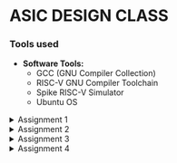 # ASIC DESIGN CLASS

### Tools used
- **Software Tools:**
  - GCC (GNU Compiler Collection)
  - RISC-V GNU Compiler Toolchain
  - Spike RISC-V Simulator
  - Ubuntu OS 

<details>
<summary> Assignment 1</summary>
<br>


### Write a C Program and compile it using the GCC compiler to get Output O0 

### * Step 1:- Download leafpad editor in the terminal by using the sudo apt command.

![Leafpad](https://github.com/user-attachments/assets/86e220c4-b8d2-4ce3-94fa-ff5ad14fa29a)
### * Step 2:- Open a new file in the leafpad editor and write the desired c program and save it
### * Step 3:- After saving the file compile it using the GCC Compiler
### * Step 4:- Print the output of the code O0.
<br>

![Output](https://github.com/user-attachments/assets/2d5398da-343b-4974-b09c-a4e1896a1202)

<br>

![sum1ton](https://github.com/user-attachments/assets/d3fb1189-f3db-4bbf-9fe3-8bbacbcfca09)
</details>


<details>
<summary> Assignment 2</summary>
<br>

### To compile and verify the c code on the riscv compiler and verifying the number of lines in the assembly language code manually

### Materials and Tools
  - GCC (GNU Compiler Collection)
  - RISC-V GNU Compiler Toolchain
  - Ubuntu OS

### Step 1:- Compiling the c code on the RISCV compiler

```c
#include<stdio.h>
int main()
{
int i,sum=0,n=57;
for(i=0;i<=n;i++)
{
sum+=i;
}
printf("The Sum of the numbers from 1 to %d is %d ",n ,sum);
return 0;
}
```

### Output:-

```plaintext
THe output of the code is 1653
```

## Screenshots of the compiled result 

![riscv gcc 01](https://github.com/user-attachments/assets/8d413890-5c3a-4883-a5d5-2a61c52349b4)

![riscv gcc ofast](https://github.com/user-attachments/assets/2c7477dc-4667-434a-9ef0-8624b6362f36)

### Step 2:- Get the assembly language code for the given c file

### Once we get the assembly language code we then verify the number of addresses in the code by subtracting the address next to the last line of the code with the first address and dividing the same by 4 since 4 bytes of data is used by each address line

![assembly code riscv gcc 01](https://github.com/user-attachments/assets/174a462f-eabc-4b51-abc1-e898e7c0a3ae)

![assembly code riscv gcc ofast](https://github.com/user-attachments/assets/9e6b5fe8-f404-4e4f-a537-656358699061)

</details>

<details>
<summary> Assignment 3</summary>
<br>
  
## Assignment 3
### Task 1:- 
To find the output of the C program on the RISC V Compiler using the Spike command and debug the code

### In assignment 1 we have compiled and found the output of the c code using the GCC compiler and have found the sum of the n numbers. In assignment 2 we have looked at the assembly code for the same using the objdump command on the RISC V compiler. In assignment 3 we are going to have find the result of the n numbers on the RISCV compiler using the SPIKE command

## Code for compiling the objdump file
```bash
spike pk sum1ton.o
```
### The compiled code using SPIKE command
![result from gcc compiler](https://github.com/user-attachments/assets/4184bd6a-8bc4-40ba-bc97-4c040b7c960a)

### The assembly code of O1
![assembly code](https://github.com/user-attachments/assets/5dc5673f-202b-4896-875c-78242dfb6dac)

### The assembly code of Ofast
![assembly code_ ofast](https://github.com/user-attachments/assets/c743439b-7dea-4e59-86fa-76a79cd51bd5)



## Code for debugging the assembly code obtained in assignment 2
```bash
spike -d pk sum1ton.o
```
### From the assembly code we can see that the first address is at 10184. In order to debug the code we need the program counter to point at this address location. Therefore we use the following command to place the program counter on the the location 10184.

```bash
until pc 0 10184
```
###Similarly we can apply the same logic for Ofast code

```bash
until pc 0 100bo
```

### The first instruction involves the stack pointer. Therefore in order to check the initial and final contents of the stack pointer we use the follwoing code. [O1]

```bash
reg 0 sp
```
### The following are the initial contents of the stack pointer

![stack pointer contents](https://github.com/user-attachments/assets/15734fb6-4390-4a8a-8c46-3d208c517225)
### In the assembly code we can see that the value of the stack pointer is being reduced by 10 in hexadecimal we is equivalent to being reduced by 16 in decimal notation

### After running the first line of the code the contents of the stack pointer get modified and we get the follwoing result

![modified sp](https://github.com/user-attachments/assets/03f6cb0c-2d06-42e1-a38c-36c63a921e6b)

### Similarly for the register a0 we observe the following initial and final contents [ O-fast]

```bash
reg 0 a0
```

![a0 initial contents](https://github.com/user-attachments/assets/2156c1c6-da00-4a39-8b49-b66eab93d527)

### Similarly we can do the same for all the other instructions in the code and find out the contents in the respective addressing locations and their updated values once we execute the lines in the debugger.

</details>

<details>
<summary> Assignment 4 </summary>
<br>

## Task 1:-
RISC-V, a popular open-source instruction set architecture (ISA), employs six basic instruction formats to encode various operations. These formats are designed for efficiency and flexibility. They are as follows:-

## Overview of the RISK V architecture:-
![Risc v architecture](https://github.com/user-attachments/assets/0886862c-554e-44b2-9cd3-80d553964f96)


- ###  R-Type (Register)
  Purpose: Used for arithmetic and logical operations.
  - Format:
    - opcode: 7 bits
    - rd (destination register): 5 bits
    - funct3: 3 bits
    - rs1 (source register 1): 5 bits
    - rs2 (source register 2): 5 bits
    - funct7: 7 bits

- ###  I-Type (Immediate)
  Purpose: Used for immediate arithmetic operations, load instructions, and certain system instructions.

  - Format:  
    - opcode: 7 bits
    - rd (destination register): 5 bits
    - funct3: 3 bits
    - rs1 (source register): 5 bits
    - immediate: 12 bits

- ### S-Type (Store)
  Purpose: Used for store instructions.

  - Format:  
    - opcode: 7 bits
    - immediate[11:5]: 7 bits
    - funct3: 3 bits
    - rs1 (source register 1): 5 bits
    - rs2 (source register 2): 5 bits
    - immediate[4:0]: 5 bits
    
- ### B-Type (Branch)
  Purpose: Used for branch instructions.

  - Format:
  
    - opcode: 7 bits
    - immediate[12]: 1 bit
    - immediate[10:5]: 6 bits
    - funct3: 3 bits
    - rs1 (source register 1): 5 bits
    - rs2 (source register 2): 5 bits
    - immediate[4:1]: 4 bits
    - immediate[11]: 1 bit

- ### U-Type (Upper Immediate)
  Purpose: Used for instructions that need a large immediate value (e.g., LUI).

  - Format:
  
    - opcode: 7 bits
    - rd (destination register): 5 bits
    - immediate: 20 bits

- ### J-Type (Jump)
  Purpose: Used for jump instructions (e.g., JAL).

  - Format:
  
    - opcode: 7 bits
    - rd (destination register): 5 bits
    - immediate[20]: 1 bit
    - immediate[10:1]: 10 bits
    - immediate[11]: 1 bit
    - immediate[19:12]: 8 bits
   
- ### Instruction Breakdown for the code given:
    - ### ADD r10, r11, r12
    
      - Type: R-Type
      - Opcode: 0110011
      - funct3: 000
      - funct7: 0000000
      - rs1: 11 (r11)
      - rs2: 12 (r12)
      - rd: 10 (r10)
      - <code style="color : name_color"> Binary encoding: 0000000 01100 01011 000 01010 0110011</code>
      
    - ### SUB r12, r10, r11

      - Type: R-Type
      - Opcode: 0110011
      - funct3: 000
      - funct7: 0100000
      - rs1: 10 (r10)
      - rs2: 11 (r11)
      - rd: 12 (r12)
      - <code style="color : name_color"> Binary encoding: 0100000 01011 01010 000 01100 0110011 </code>

    - ### AND r11, r10, r12
    
      - Type: R-Type
      - Opcode: 0110011
      - funct3: 111
      - funct7: 0000000
      - rs1: 10 (r10)
      - rs2: 12 (r12)
      - rd: 11 (r11)
      - <code style="color : name_color"> Binary encoding: 0000000 01100 01010 111 01011 0110011 </code>
 
    - ### OR r8, r11, r5
    
      - Type: R-Type
      - Opcode: 0110011
      - funct3: 110
      - funct7: 0000000
      - rs1: 11 (r11)
      - rs2: 5 (r5)
      - rd: 8 (r8)
      - <code style="color : name_color">Binary encoding: 0000000 00101 01011 110 01000 0110011 </code>

    - ### XOR r8, r10, r4
    
      - Type: R-Type
      - Opcode: 0110011
      - funct3: 100
      - funct7: 0000000
      - rs1: 10 (r10)
      - rs2: 4 (r4)
      - rd: 8 (r8) 
      - <code style="color : name_color"> Binary encoding: 0000000 00100 01010 100 01000 0110011 </code>

    - ### SLT r0, r1, r4
    
      - Type: R-Type
      - Opcode: 0110011
      - funct3: 010
      - funct7: 0000000
      - rs1: 1 (r1)
      - rs2: 4 (r4)
      - rd: 0 (r0)
      - <code style="color : name_color"> Binary encoding: 0000000 00100 00001 010 00000 0110011 </code>

    - ### ADDI r2, r2, 5
    
      - Type: I-Type
      - Opcode: 0010011
      - funct3: 000
      - imm[11:0]: 000000000101
      - rs1: 2 (r2)
      - rd: 2 (r2)
      - <code style="color : name_color"> Binary encoding: 000000000101 00010 000 00010 0010011 </code>
    
    - ### SW r2, r0, 4
    
      - Type: S-Type
      - Opcode: 0100011
      - funct3: 010
      - imm[11:5]: 0000000
      - rs1: 0 (r0)
      - rs2: 2 (r2)
      - imm[4:0]: 00100
      - <code style="color : name_color"> Binary encoding: 0000000 00010 00000 010 00100 0100011 </code>

    - ### SRL r6, r1, r1
    
      - Type: R-Type
      - Opcode: 0110011
      - funct3: 101
      - funct7: 0000000
      - rs1: 1 (r1)
      - rs2: 1 (r1)
      - rd: 6 (r6)
      - <code style="color : name_color"> Binary encoding: 0000000 00001 00001 101 00110 0110011 </code>

    - ### BNE r0, r0, 20
    
      - Type: B-Type
      - Opcode: 1100011
      - funct3: 001
      - imm[12]: 0
      - imm[10:5]: 000010
      - rs1: 0 (r0)
      - rs2: 0 (r0)
      - imm[4:1]: 0100
      - imm[11]: 0
      - <code style="color : name_color"> Binary encoding: 000000 00000 00000 001 0100 00000 1100011 </code>

    - ### BEQ r0, r0, 15
    
      - Type: B-Type
      - Opcode: 1100011
      - funct3: 000
      - imm[12]: 0
      - imm[10:5]: 000001
      - rs1: 0 (r0)
      - rs2: 0 (r0)
      - imm[4:1]: 1110
      - imm[11]: 0
      - <code style="color : name_color"> Binary encoding: 000000 00000 00000 000 1110 00000 1100011 </code>

    - ### LW r3, r1, 2
    
      - Type: I-Type
      - Opcode: 0000011
      - funct3: 010
      - imm[11:0]: 000000000010
      - rs1: 1 (r1)
      - rd: 3 (r3)
      - <code style="color : name_color"> Binary encoding: 000000000010 00001 010 00011 0000011 </code>

    - ### SLL r5, r1, r1
    
      - Type: R-Type
      - Opcode: 0110011
      - funct3: 001
      - funct7: 0000000
      - rs1: 1 (r1)
      - rs2: 1 (r1)
      - rd: 5 (r5)
      - <code style="color : name_color"> Binary encoding: 0000000 00001 00001 001 00101 0110011 </code>


## The final table for the instructions is as follows:-

| Assembly Instruction | Instruction format         |  Hexadecimal equivalent                             | Binary equivalent
|----------------------|----------------------------|-----------------------------------------------------|-------------------
| ADD r10, r11, r12    | R                          | <code style="color : name_color"> 0x00C58033 </code>| 0000 0000 1100 0101 1000 0101 0011 0011
| SUB r12, r10, r11    | R                          | <code style="color : name_color"> 0x40B50633 </code>| 0100 0000 1011 0101 0000 0110 0011 0011
| AND r11, r10, r12    | R                          | <code style="color : name_color"> 0x00C575B3 </code>| 0000 0000 1100 0101 0111 0101 1011 0011
| OR r8, r11, r5       | R                          | <code style="color : name_color"> 0x005B7833 </code>| 0000 0000 0101 0101 1110 0100 0011 0011
| XOR r8, r10, r4      | R                          | <code style="color : name_color"> 0x00454433 </code>| 0000 0000 0100 0101 0100 0100 0011 0011
| SLT r00, r1, r4      | R                          | <code style="color : name_color"> 0x0040A033 </code>| 0000 0000 0100 0000 1010 0000 0011 0011
| ADDI r02, r2, 5      | I                          | <code style="color : name_color"> 0x00510113 </code>| 0000 0000 0101 0001 0000 0001 0001 0011
| SW r2, r0, 4         | S                          | <code style="color : name_color"> 0x00204223 </code>| 0000 0000 0010 0000 0010 0001 0010 0011
| SRL r06, r01, r1     | R                          | <code style="color : name_color"> 0x0010D333 </code>| 0000 0000 0001 0000 1101 0011 0011 0011
| BNE r0, r0, 20       | B                          | <code style="color : name_color"> 0x00001463 </code>| 0000 0000 0000 0000 0001 0000 0110 0011
| BEQ r0, r0, 15       | B                          | <code style="color : name_color"> 0x00003863 </code>| 0000 0000 0000 0000 0000 0000 0110 0011
| LW r03, r01, 2       | I                          | <code style="color : name_color"> 0x0020A183 </code>| 0000 0000 0010 0000 1010 0001 1000 0011
| SLL r05, r01, r1     | R                          | <code style="color : name_color"> 0x001092B3 </code>| 0000 0000 0001 0000 1001 0010 1011 0011
 

### Task 2:-


